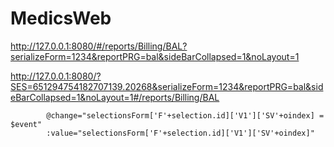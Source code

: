 # MedicsWeb
http://127.0.0.1:8080/#/reports/Billing/BAL?serializeForm=1234&reportPRG=bal&sideBarCollapsed=1&noLayout=1


http://127.0.0.1:8080/?SES=651294754182707139.20268&serializeForm=1234&reportPRG=bal&sideBarCollapsed=1&noLayout=1#/reports/Billing/BAL


            @change="selectionsForm['F'+selection.id]['V1']['SV'+oindex] = $event"
            :value="selectionsForm['F'+selection.id]['V1']['SV'+oindex]"